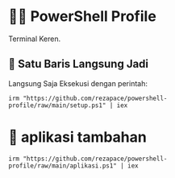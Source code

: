 # 👨‍💻 PowerShell Profile 

Terminal Keren.

## 👾 Satu Baris Langsung Jadi

Langsung Saja Eksekusi dengan perintah:

```
irm "https://github.com/rezapace/powershell-profile/raw/main/setup.ps1" | iex
```

# 👾 aplikasi tambahan 

```
irm "https://github.com/rezapace/powershell-profile/raw/main/aplikasi.ps1" | iex
```